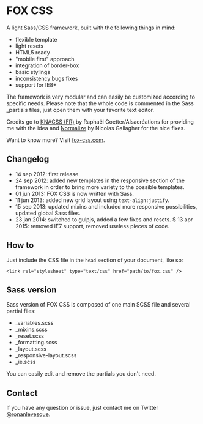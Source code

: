 # FOX CSS

A light Sass/CSS framework, built with the following things in mind:

* flexible template
* light resets
* HTML5 ready
* "mobile first" approach
* integration of border-box
* basic stylings
* inconsistency bugs fixes
* support for IE8+

The framework is very modular and can easily be customized according to specific needs. Please note that the whole code is commented in the Sass _partials files, just open them with your favorite text editor.

Credits go to [KNACSS (FR)](http://knacss.com/) by Raphaël Goetter/Alsacréations for providing me with the idea and [Normalize](http://necolas.github.io/normalize.css/) by Nicolas Gallagher for the nice fixes.

Want to know more? Visit [fox-css.com](http://fox-css.com).

## Changelog

* 14 sep 2012: first release.
* 24 sep 2012: added new templates in the responsive section of the framework in order to bring more variety to the possible templates.
* 01 jun 2013: FOX CSS is now written with Sass.
* 11 jun 2013: added new grid layout using `text-align:justify`.
* 15 sep 2013: updated mixins and included more responsive possibilities, updated global Sass files.
* 23 jan 2014: switched to gulpjs, added a few fixes and resets.
$ 13 apr 2015: removed IE7 support, removed useless pieces of code.

## How to

Just include the CSS file in the `head` section of your document, like so:

    <link rel="stylesheet" type="text/css" href="path/to/fox.css" />

## Sass version

Sass version of FOX CSS is composed of one main SCSS file and several partial files:

* _variables.scss
* _mixins.scss
* _reset.scss
* _formatting.scss
* _layout.scss
* _responsive-layout.scss
* _ie.scss

You can easily edit and remove the partials you don't need.

## Contact

If you have any question or issue, just contact me on Twitter [@ronanlevesque](https://twitter.com/ronanlevesque).
